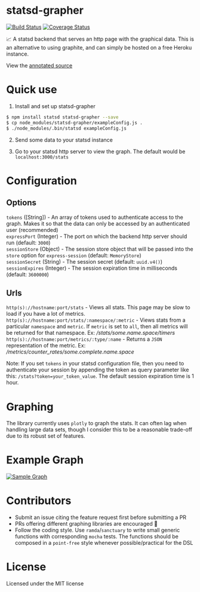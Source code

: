# statsd-grapher

[![Build Status](https://travis-ci.org/Risto-Stevcev/statsd-grapher.svg)](https://travis-ci.org/Risto-Stevcev/statsd-grapher)
[![Coverage Status](https://coveralls.io/repos/github/Risto-Stevcev/statsd-grapher/badge.svg?branch=master)](https://coveralls.io/github/Risto-Stevcev/statsd-grapher?branch=master)

:chart_with_upwards_trend: A statsd backend that serves an http page with the graphical data. This is an alternative to using graphite, and can simply be hosted 
on a free Heroku instance.

View the [annotated source](http://risto-stevcev.github.io/statsd-grapher/docs/utils.html)

# Quick use

1. Install and set up statsd-grapher

  ```bash
  $ npm install statsd statsd-grapher --save
  $ cp node_modules/statsd-grapher/exampleConfig.js .
  $ ./node_modules/.bin/statsd exampleConfig.js
  ```

2. Send some data to your statsd instance

3. Go to your statsd http server to view the graph. The default would be `localhost:3000/stats` 


# Configuration

## Options

`tokens` ([String]) - An array of tokens used to authenticate access to the graph. Makes it so that the data can only be accessed by an authenticated user (recommended)  
`expressPort` (Integer) - The port on which the backend http server should run (default: `3000`)  
`sessionStore` (Object) - The session store object that will be passed into the `store` option for `express-session` (default: `MemoryStore`)  
`sessionSecret` (String) - The session secret (default: `uuid.v4()`)  
`sessionExpires` (Integer) - The session expiration time in milliseconds (default: `3600000`)


## Urls

`http(s)://hostname:port/stats` - Views all stats. This page may be slow to load if you have a lot of metrics.
`http(s)://hostname:port/stats/:namespace/:metric` - Views stats from a particular `namespace` and `metric`. If `metric` is set to `all`, then all metrics will be returned for that namespace. Ex: */stats/some.name.space/timers*  
`http(s)://hostname:port/metrics/:type/:name` - Returns a `JSON` representation of the metric. Ex: */metrics/counter_rates/some.complete.name.space* 

Note: If you set `tokens` in your statsd configuration file, then you need to authenticate your session by appending the token as query parameter like this: `/stats?token=your_token_value`. The default session expiration time is 1 hour.


# Graphing

The library currently uses `plotly` to graph the stats. It can often lag when handling large data sets, though I consider this to be a reasonable trade-off due to its robust set of features.


# Example Graph

[![Sample Graph](http://risto-stevcev.github.io/statsd-grapher/graph.png)](http://risto-stevcev.github.io/statsd-grapher/graph.png)


# Contributors

- Submit an issue citing the feature request first before submitting a PR
- PRs offering different graphing libraries are encouraged :deciduous_tree:
- Follow the coding style. Use `ramda`/`sanctuary` to write small generic functions with corresponding `mocha` tests. The functions should be composed in a `point-free` style whenever possible/practical for the DSL


# License

Licensed under the MIT license

